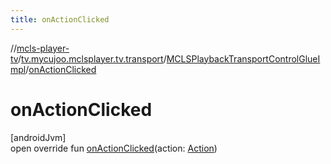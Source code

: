```yaml
---
title: onActionClicked
---
```

//[mcls-player-tv](../../../index.html)/[tv.mycujoo.mclsplayer.tv.transport](../index.html)/[MCLSPlaybackTransportControlGlueImpl](index.html)/[onActionClicked](on-action-clicked.html)



# onActionClicked



[androidJvm]\
open override fun [onActionClicked](on-action-clicked.html)(action: [Action](https://developer.android.com/reference/kotlin/androidx/leanback/widget/Action.html))





